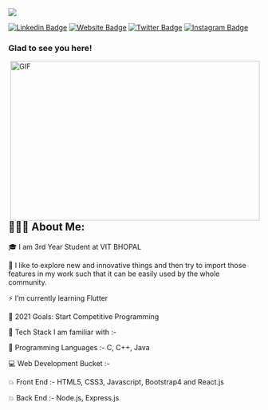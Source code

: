 

<!---
Please consider starring the repo if you find this useful in any manner
or use it. It helps me a lot.
-->

<img src="https://readme-typing-svg.herokuapp.com/?lines=Hello,+There!+👋;This+is+Rohan+Modi....;Nice+to+meet+you!&center=true&size=30">


[![Linkedin Badge](https://img.shields.io/badge/-LinkedIn-0e76a8?style=flat-square&logo=Linkedin&logoColor=white)](https://www.linkedin.com/in/rohanmodi-79647819a/)
[![Website Badge](https://img.shields.io/badge/Website-3b5998?style=flat-square&logo=google-chrome&logoColor=white)]()
[![Twitter Badge](https://img.shields.io/badge/-Twitter-00acee?style=flat-square&logo=Twitter&logoColor=white)](https://twitter.com/RohanMo27620512)
[![Instagram Badge](https://img.shields.io/badge/-Instagram-e4405f?style=flat-square&logo=Instagram&logoColor=white)](https://instagram.com/rohanmodi96/)

### Glad to see you here! &nbsp;

<img align="right" alt="GIF" src="https://github.com/abhisheknaiidu/abhisheknaiidu/blob/master/code.gif?raw=true" width="500" height="320" />

<h2 align="left">👨🏻‍💻 About Me:</h2>

🎓 I am 3rd Year Student at VIT BHOPAL

🚀 I like to explore new and innovative things and then try to import those features in my work such that it can be easily used by the whole community.

⚡ I’m currently learning Flutter

🥅 2021 Goals: Start Competitive Programming

📌 Tech Stack I am familiar with :-

🎯 Programming Languages :- C, C++, Java

💻 Web Development Bucket :-

💥 Front End :- HTML5, CSS3, Javascript, Bootstrap4 and React.js

💥 Back End :- Node.js, Express.js
